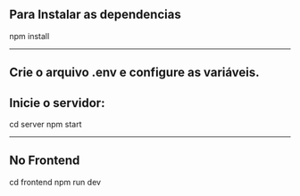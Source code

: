 Para Instalar as dependencias
--------------------------------------
npm install

------------------------------------------
Crie o arquivo .env e configure as variáveis.
-------------------------------------------
Inicie o servidor:
-------------------------------------------
cd server
npm start

-------------------------------------------
No Frontend 
-------------------------------------------
cd frontend
npm run dev
